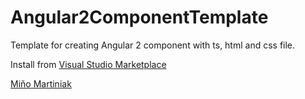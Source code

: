 # Angular2ComponentTemplate
Template for creating Angular 2 component with ts, html and css file.

Install from [Visual Studio Marketplace](https://marketplace.visualstudio.com/items?itemName=Mino.Angular2ComponentTemplate)

[Miňo Martiniak](https://twitter.com/MinoMartiniak)
